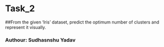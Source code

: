 # Task_2
##From the given ‘Iris’ dataset, predict the optimum number of clusters and represent it visually.
### Authour: Sudhasnshu Yadav
